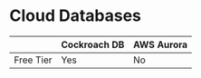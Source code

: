 # Cloud Databases

||Cockroach DB|AWS Aurora|
|-------|------------|----------|
| Free Tier | Yes    |No        |
